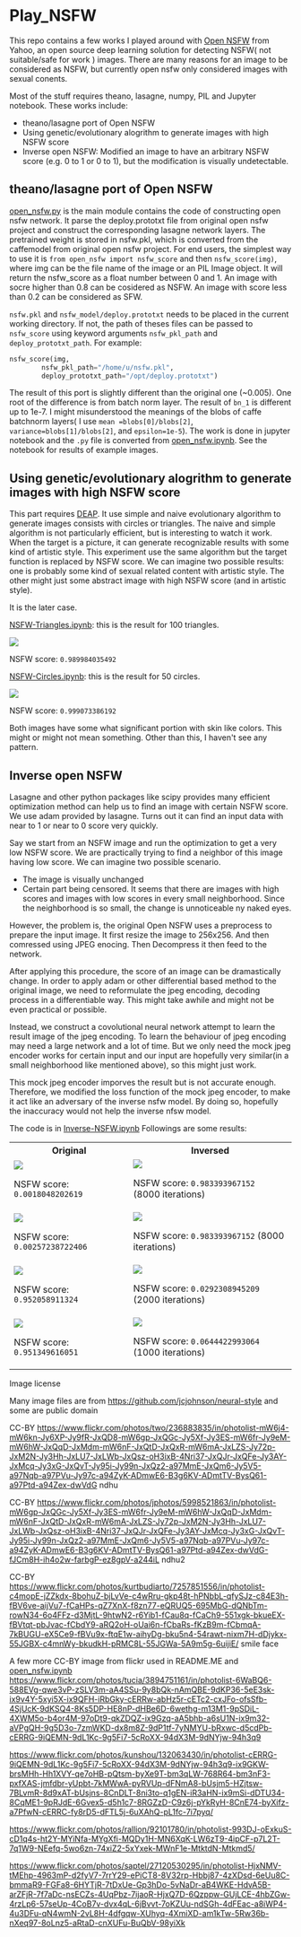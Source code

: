 # Play_NSFW
This repo contains a few works I played around with 
 [Open NSFW](https://yahooeng.tumblr.com/post/151148689421/open-sourcing-a-deep-learning-solution-for) from Yahoo, an open source deep learning solution for detecting NSFW( not suitable/safe for work ) images. There are many reasons for an image to be considered as NSFW, but currently open nsfw only considered images with sexual conents.

Most of the stuff requires  theano, lasagne, numpy, PIL and Jupyter notebook.
These works include:
*   theano/lasagne port of Open NSFW
*  Using genetic/evolutionary alogrithm to generate images with high NSFW score
*  Inverse open NSFW: Modified an image to have an arbitrary NSFW score (e.g. 0 to 1 or 0 to 1), but the modification is visually undetectable.

## theano/lasagne port of Open NSFW
[open_nsfw.py](open_nsfw.py) is the main module contains the code of constructing open nsfw network. It parse the deploy.prototxt file from original open nsfw project and construct the corresponding lasagne network layers.
The pretrained weight is stored in nsfw.pkl, which is converted from the caffemodel from original open nsfw project. 
For end users, the simplest way to use it is `from open_nsfw import nsfw_score` and then `nsfw_score(img)`, where img can be the file name of the image or an PIL Image object.  It will return the nsfw_score as a float number between 0 and 1.  An image with socre higher than 0.8 can be cosidered as NSFW. An image with score less than 0.2 can be considered as SFW. 

`nsfw.pkl` and `nsfw_model/deploy.prototxt` needs to be placed in the current working directory. If not, the path of theses files can be passed to `nsfw_score` using keyword arguments `nsfw_pkl_path` and `deploy_prototxt_path`. For example:
```python
nsfw_score(img, 
		nsfw_pkl_path="/home/u/nsfw.pkl", 
		deploy_prototxt_path="/opt/deploy.prototxt")
```
The result of this port is slightly different than the original one (~0.005). One root of the difference is from batch norm layer.  The result of `bn_1` is different up to 1e-7. I might misunderstood the meanings of the blobs of caffe batchnorm layers( I use `mean =blobs[0]/blobs[2]`, `variance=blobs[1]/blobs[2]`, and `epsilon=1e-5`). 
The work is done in jupyter notebook and the `.py` file is converted from [open_nsfw.ipynb](open_nsfw.ipynb). See the notebook for results of example images. 

##  Using genetic/evolutionary alogrithm to generate images with high NSFW score

This part requires [DEAP](https://github.com/DEAP/deap). It use simple and naive evolutionary algorithm to generate images consists with circles or triangles.
The naive and simple algorithm is not particularly efficient, but is interesting to watch it work. When the target is a picture, it can generate recognizable results with some kind of artistic style.
This experiment use the same algorithm but the target function is replaced by NSFW score. We can imagine two possible results: one is probably some kind of sexual related content with artistic style. The other might just some abstract image with high NSFW score (and in artistic style).

It is the later case.


[NSFW-Triangles.ipynb](NSFW-Triangles.ipynb): this is the result for 100 triangles.

![](output/nsfw-triangles.png) 

NSFW score: `0.989984035492` 

[NSFW-Circles.ipynb](NSFW-Circles.ipynb): this is the result for 50 circles.

![](output/nsfw-circle50.png) 

NSFW score: `0.999073386192`

Both images have some what significant portion with skin like colors. This might or might not mean something. Other than this, I haven't see any pattern.

##  Inverse open NSFW

Lasagne and other python packages like scipy provides many efficient optimization method can help us to find an image with certain NSFW score.
We use adam provided by lasagne. Turns out it can find an input data with near to 1 or near to 0 score very quickly. 

Say we start from an NSFW image and run the optimization to get a very low NSFW score.  We are practically trying to find a neighbor of this image having low score. We can imagine two possible scenario. 
* The image is visually unchanged
* Certain part being censored.
It seems that there are images with high scores and images with low scores in every small neighborhood. Since the neighborhood is so small, the change is unnoticeable ny naked eyes. 

However, the problem is, the original Open NSFW uses a preprocess to prepare the input image. It first resize the image to 256x256. And then comressed using JPEG enocing. Then Decompress it then feed to the network.

After applying this procedure, the score of an image can be dramastically change. In order to apply adam or other differential based method to the original image, we need to reformulate the jpeg encoding, decoding process in a differentiable way.  This might take awhile and might not be even practical or possible.

Instead, we construct a covolutional neural network attempt to learn the result image of the jpeg encoding. 
To learn the behaviour of jpeg encoding may need a large network and a lot of time. But we only need the mock jpeg encoder works for certain input and our input are hopefully very similar(in a small neighborhood like mentioned above), so this might just work.

This mock jpeg encoder imporves the result but is not accurate enough. Therefore, we modified the loss function of the mock jpeg encoder, to make it act like an adversary of the inverse nsfw model. By doing so, hopefully the inaccuracy would not help the inverse nfsw model. 

The code is in [Inverse-NSFW.ipynb](Inverse-NSFW.ipynb)
Followings are some results: 
<table>
<tbody>
<tr>
<th>Original</th><th>Inversed</th></tr>
<tr>
<td><img src="output/starry_night-nsfw-0.png" />   


NSFW score: `0.0018048202619`
</td>
<td><img src="output/starry_night-nsfw-8000.png" />   


NSFW score: `0.983393967152`  
(8000 iterations)
</td>
</tr>
<tr>
<td>
<img src="output/the_scream-nsfw-0.png" />  


NSFW score: `0.00257238722406`
</td>
<td>
<img src="output/the_scream-nsfw-8000.png" />  


NSFW score: `0.983393967152`
(8000 iterations)
</td>
</tr>
<tr>
<td>
<img src="output/flickr2-nsfw-0.png" />  


NSFW score: `0.952058911324`
</td>
<td>
<img src="output/flickr2-nsfw-2000.png" /> 


NSFW score: `0.0292308945209` 
(2000 iterations)
</td>
</tr>
<tr>
<td>
<img src="output/flickr-nsfw-0.png" />  


NSFW score: `0.951349616051`
</td>
<td>
<img src="output/flickr-nsfw-1000.png" />  


NSFW score: `0.0644422993064`
(1000 iterations)
</td>
</tr>
</tbody>
</table>

Image license

Many image files are from https://github.com/jcjohnson/neural-style and some are public domain

CC-BY
https://www.flickr.com/photos/two/236883835/in/photolist-mW6j4-mW6kn-Jy6XP-Jy9fR-JxQD8-mW6gp-JxQGc-Jy5Xf-Jy3ES-mW6fr-Jy9eM-mW6hW-JxQqD-JxMdm-mW6nF-JxQtD-JxQxR-mW6mA-JxLZS-Jy72p-JxM2N-Jy3Hh-JxLU7-JxLWb-JxQsz-oH3ixB-4Nri37-JxQJr-JxQFe-Jy3AY-JxMcq-Jy3xG-JxQvT-Jy95i-Jy99n-JxQz2-a97MmE-JxQm6-Jy5V5-a97Nqb-a97PVu-Jy97c-a94ZyK-ADmwE6-B3g6KV-ADmtTV-BysQ61-a97Ptd-a94Zex-dwVdG
ndhu

CC-BY
https://www.flickr.com/photos/jphotos/5998521863/in/photolist-mW6gp-JxQGc-Jy5Xf-Jy3ES-mW6fr-Jy9eM-mW6hW-JxQqD-JxMdm-mW6nF-JxQtD-JxQxR-mW6mA-JxLZS-Jy72p-JxM2N-Jy3Hh-JxLU7-JxLWb-JxQsz-oH3ixB-4Nri37-JxQJr-JxQFe-Jy3AY-JxMcq-Jy3xG-JxQvT-Jy95i-Jy99n-JxQz2-a97MmE-JxQm6-Jy5V5-a97Nqb-a97PVu-Jy97c-a94ZyK-ADmwE6-B3g6KV-ADmtTV-BysQ61-a97Ptd-a94Zex-dwVdG-fJCm8H-ih4o2w-farbgP-ez8gpV-a244iL
ndhu2

CC-BY https://www.flickr.com/photos/kurtbudiarto/7257851556/in/photolist-c4mopE-jZZkdx-8bohuZ-bjLvVe-c4wRru-gkp48t-hPNbbL-qfySJz-c84E3h-fBV6ve-aijVu7-fCaHPs-qZ7XnX-f8zn77-eQRUQ5-695MbG-dQNbTm-rowN34-6o4FFz-d3MjtL-9htwN2-r6Yib1-fCau8q-fCaCh9-551xgk-bkueEX-fBVtqt-pbJvac-fCbdY9-aRQ2oH-oUai6n-fCbaRs-fKzB9m-fCbmqA-7kBUGU-eX5Ce9-fBVu9x-ftqE1w-aihyDg-bku5n4-54rawt-nixm7H-dDjykx-55JGBX-c4mnWy-bkudkH-pRMC8L-55JGWa-5A9m5g-6uijiE/
smile face

A few more CC-BY image from flickr used in README.ME and [open_nsfw.ipynb](open_nsfw.ipynb)
https://www.flickr.com/photos/tucia/3894751161/in/photolist-6WaBQ6-588EVg-qwe3vP-zSLV3m-aA4SSu-9y8bQk-nAmQBE-9dKP36-5eE3sk-ix9v4Y-5xyi5X-ix9QFH-iRbGky-cERRw-abHz5r-cETc2-cxJFo-ofsSfb-4SjUcK-9dKSQ4-8Ks5DP-HE8nP-dHBe6D-6wethg-m13M1-9pSDiL-4XWM5o-b4or4M-97oDt9-qkZDQZ-ix9Gzq-aA5bhb-a6sU1N-ix9m32-aVPgQH-9g5D3o-7zmWKD-dx8m8Z-9dP1tf-7yNMYU-bRxwc-d5cdPb-cERRG-9iQEMN-9dL1Kc-9g5Fi7-5cRoXX-94dX3M-9dNYjw-94h3q9

https://www.flickr.com/photos/kunshou/132063430/in/photolist-cERRG-9iQEMN-9dL1Kc-9g5Fi7-5cRoXX-94dX3M-9dNYjw-94h3q9-ix9GKW-brsMHh-Hh1XVY-qe7oHB-pQtsm-byXe9T-bm3qLW-768R64-bm3nF3-pxfXAS-jmfdbr-yUpbt-7kMWwA-pyRVUp-dFNmA8-bUsjm5-HZjtsw-7BLvmR-8d9xAT-bUsjns-8CnDLT-8ni3to-q1gEN-iR3aHN-ix9mSi-dDTU34-8CqME1-9pRJdE-6Gvex5-d5h1c7-8RGZzD-C9z6j-pYkRyH-8CnE74-byXifz-a7PfwN-cERRC-fy8rD5-dFTL5j-6uXAhQ-pL1fc-7i7pyq/

https://www.flickr.com/photos/rallion/92101780/in/photolist-993DJ-oExkuS-cD1q4s-ht2Y-MYiNfa-MYgXfi-MQDy1H-MN6XqK-LW6zT9-4ipCF-p7L2T-7q1W9-NEefq-5wo6zn-74xiZ2-5xYxek-MWnF1e-MtktdN-Mtkmd5/

https://www.flickr.com/photos/saptel/27120530295/in/photolist-HjxNMV-tMEhp-4963mP-d2fyV7-7rrY29-ePiCT8-8V32rp-Hbbj87-4zXDsd-6eUu8C-bmmaR9-FGFa8-6HYTjR-7tDxUe-Gp3hDo-5vNaDr-aB4WKE-HdvA5B-arZFjR-7f7aDc-nsECZs-4UqPbz-7ijaoR-HjxQ7D-6Qzppw-GUjLCE-4hbZGw-4rzLp6-57seUp-4CoB7v-dvx4qL-6jBvvt-7oKZUu-ndSGh-4dFEac-a8iWP4-4u3DFu-qN4wmN-2vL8H-4dfgqw-XUhyq-4XmiXD-am1kTw-5Rw36b-nXeq97-8oLnz5-aRtaD-cnXUFu-BuQbV-98yiXk


